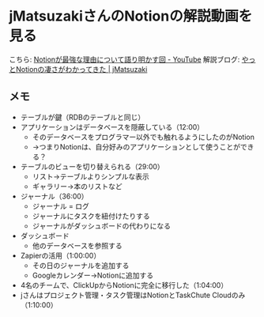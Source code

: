 # jMatsuzakiさんのNotionの解説動画を見る

こちら: [Notionが最強な理由について語り明かす回 - YouTube](https://www.youtube.com/watch?v=eXNUBBbXmCk&t=2s)
解説ブログ: [やっとNotionの凄さがわかってきた | jMatsuzaki](https://jmatsuzaki.com/archives/27524)

## メモ

- テーブルが鍵（RDBのテーブルと同じ）
- アプリケーションはデータベースを隠蔽している（12:00）
	- そのデータベースをプログラマー以外でも触れるようにしたのがNotion
	- →つまりNotionは、自分好みのアプリケーションとして使うことができる？
- テーブルのビューを切り替えられる（29:00）
	- リスト→テーブルよりシンプルな表示
	- ギャラリー→本のリストなど
- ジャーナル（36:00）
	- ジャーナル = ログ
	- ジャーナルにタスクを紐付けたりする
	- ジャーナルがダッシュボードの代わりになる
- ダッシュボード
	- 他のデータベースを参照する
- Zapierの活用（1:00:00）
	- その日のジャーナルを追加する
	- Googleカレンダー→Notionに追加する
- 4名のチームで、ClickUpからNotionに完全に移行した（1:04:00）
- jさんはプロジェクト管理・タスク管理はNotionとTaskChute Cloudのみ（1:10:00）



